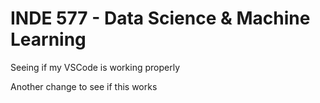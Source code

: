 # INDE 577 - Data Science & Machine Learning


Seeing if my VSCode is working properly 

Another change to see if this works
